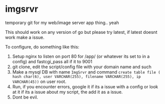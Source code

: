 # imgsrvr
temporary git for my web/image server app thing.. yeah




This should work on any version of go but please try latest, if latest doesnt work make a issue.


To configure, do something like this:
1. Setup nginx to listen on port 80 for /app/ (or whatever its set to in a config) and fastcgi_pass all if it to 9001
1. git clone, edit the script/config file with your domain name and such
1. Make a mysql DB with name `ImgSrvr` and command `create table file ( hash char(6), user VARCHAR(255), filename VARCHAR(255), ip VARCHAR(45))` on user root.
1. Run, if you encounter errors, google it if its a issue with a config or look at it if its a issue about my script, the add it as a issue.
1. Dont be evil.
